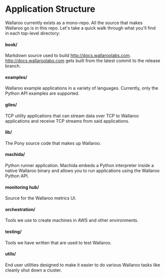 # Application Structure

Wallaroo currently exists as a mono-repo. All the source that makes Wallaroo go is in this repo. Let's take a quick walk through what you'll find in each top-level directory:

#### book/
Markdown source used to build http://docs.wallaroolabs.com. http://docs.wallaroolabs.com gets built from the latest commit to the release branch.

#### examples/

Wallaroo example applications in a variety of languages. Currently, only the Python API examples are supported.

#### giles/

TCP utility applications that can stream data over TCP to Wallaroo applications and receive TCP streams from said applications.

#### lib/

The Pony source code that makes up Wallaroo.

#### machida/

Python runner application. Machida embeds a Python interpreter inside a native Wallaroo binary and allows you to run applications using the Wallaroo Python API.

#### monitoring hub/

Source for the Wallaroo metrics UI.

#### orchestration/

Tools we use to create machines in AWS and other environments.

#### testing/

Tools we have written that are used to test Wallaroo.

#### utils/

End user utilities designed to make it easier to do various Wallaroo tasks like cleanly shut down a cluster.
